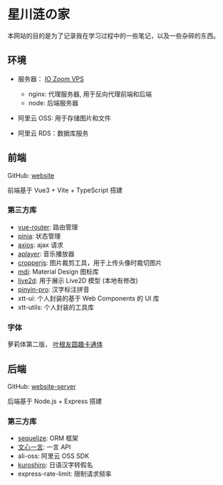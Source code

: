 # 星川涟の家

本网站的目的是为了记录我在学习过程中的一些笔记，以及一些杂碎的东西。

## 环境

-   服务器： [IO Zoom VPS](https://www.iozoom.com/)

    -   nginx: 代理服务器, 用于反向代理前端和后端
    -   node: 后端服务器

-   阿里云 OSS: 用于存储图片和文件
-   阿里云 RDS：数据库服务

## 前端

GitHub: [website](https://github.com/xiaotong-tong/website)

前端基于 Vue3 + Vite + TypeScript 搭建

### 第三方库

-   [vue-router](https://next.router.vuejs.org/zh/index.html): 路由管理
-   [pinia](https://pinia.esm.dev/): 状态管理
-   [axios](https://axios-http.com/): ajax 请求
-   [aplayer](https://aplayer.js.org/#/zh-Hans/): 音乐播放器
-   [cropperjs](https://fengyuanchen.github.io/cropperjs/v2/zh/): 图片裁剪工具，用于上传头像时裁切图片
-   [mdi](https://pictogrammers.com/library/mdi/): Material Design 图标库
-   [live2d](https://github.com/cqc-elycio/live2dDemo): 用于展示 Live2D 模型 (本地有修改)
-   [pinyin-pro](https://github.com/zh-lx/pinyin-pro): 汉字标注拼音
-   xtt-ui: 个人封装的基于 Web Components 的 UI 库
-   xtt-utils: 个人封装的工具库

### 字体

萝莉体第二版， [叶根友圆趣卡通体](http://www.yegenyou.com/font-detail-21-0-.htm)

## 后端

GitHub: [website-server](https://github.com/xiaotong-tong/website-server)

后端基于 Node.js + Express 搭建

### 第三方库

-   [sequelize](https://sequelize.org/): ORM 框架
-   [文心一言](https://cloud.baidu.com/wenxin.html?daohang): 一言 API
-   ali-oss: 阿里云 OSS SDK
-   [kuroshiro](https://github.com/hexenq/kuroshiro): 日语汉字转假名
-   express-rate-limit: 限制请求频率
